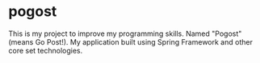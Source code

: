 # pogost
This is my project to improve my programming skills. Named "Pogost" (means Go Post!). My application built using Spring Framework and other core set technologies.
